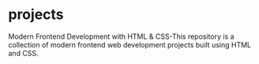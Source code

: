 # projects
Modern Frontend Development with HTML &amp; CSS-This repository is a collection of modern frontend web development projects built using HTML and CSS.

